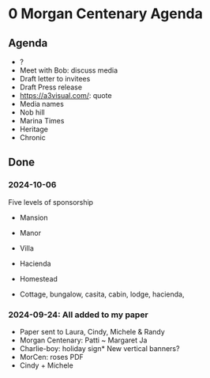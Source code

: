 # 0 Morgan Centenary Agenda

## Agenda

* ?
* Meet with Bob: discuss media
* Draft letter to invitees
* Draft Press release
* https://a3visual.com/: quote
* Media names
* Nob hill
* Marina Times
* Heritage
* Chronic



## Done

### 2024-10-06

Five levels of sponsorship

* Mansion
* Manor
* Villa
* Hacienda
* Homestead

* Cottage, bungalow, casita, cabin, lodge, hacienda,



### 2024-09-24: All added to my paper

* Paper sent to Laura, Cindy, Michele & Randy
* Morgan Centenary: Patti ~ Margaret Ja
* Charlie-boy: holiday sign* New vertical banners?
* MorCen: roses PDF
* Cindy + Michele